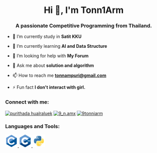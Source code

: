<h1 align="center">Hi 👋, I'm Tonn1Arm </h1>
<h3 align="center">A passionate Competitive Programming from Thailand.</h3>

- 🔭 I’m currently study in **Satit KKU**

- 🌱 I’m currently learning **AI and Data Structure**

- 🤝 I’m looking for help with **My Forum**

- 💬 Ask me about **solution and algorithm**

- 📫 How to reach me **tonnampuri@gmail.com**

- ⚡ Fun fact **I don't interact with girl.**

<h3 align="left">Connect with me:</h3>
<p align="left">
<a href="https://fb.com/purithada hualraluek" target="blank"><img align="center" src="https://raw.githubusercontent.com/rahuldkjain/github-profile-readme-generator/master/src/images/icons/Social/facebook.svg" alt="purithada hualraluek" height="30" width="40" /></a>
<a href="https://instagram.com/9_n.amx" target="blank"><img align="center" src="https://raw.githubusercontent.com/rahuldkjain/github-profile-readme-generator/master/src/images/icons/Social/instagram.svg" alt="9_n.amx" height="30" width="40" /></a>
<a href="https://discord.gg/9tonniarm" target="blank"><img align="center" src="https://raw.githubusercontent.com/rahuldkjain/github-profile-readme-generator/master/src/images/icons/Social/discord.svg" alt="9tonniarm" height="30" width="40" /></a>
</p>

<h3 align="left">Languages and Tools:</h3>
<p align="left"> <a href="https://www.cprogramming.com/" target="_blank" rel="noreferrer"> <img src="https://raw.githubusercontent.com/devicons/devicon/master/icons/c/c-original.svg" alt="c" width="40" height="40"/> </a> <a href="https://www.w3schools.com/cpp/" target="_blank" rel="noreferrer"> <img src="https://raw.githubusercontent.com/devicons/devicon/master/icons/cplusplus/cplusplus-original.svg" alt="cplusplus" width="40" height="40"/> </a> <a href="https://www.python.org" target="_blank" rel="noreferrer"> <img src="https://raw.githubusercontent.com/devicons/devicon/master/icons/python/python-original.svg" alt="python" width="40" height="40"/> </a> </p>
